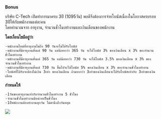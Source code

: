 <B>Bonus</B>

บริษัท C-Tech เปิดทำการมาครบ 3ปี (1095วัน) พอดีจึงต้องการจ่ายโบนัสเนื่องในโอกาสครบรอบ 3ปีให้กับพนักงานแต่ละคน<br> 
โดยคำนวณจาก อายุงาน, จำนวนชั่วโมงทำงานและเงินเดือนของพนักงาน

<B>โดยเงื่อนไขมีอยู่ว่า</B>
~~~
-พนักงานใหม่ที่อายุงานไม่ถึง 90 วันจะไม่ได้รับโบนัส 
-พนักงานที่มีอายุงานตั้งแต่ 90 วัน แต่น้อยกว่า 365 วัน จะได้โบนัส 3% ของเงินเดือน x 3% ของจำนวนชั่วโมงทำงาน
-พนักงานที่มีอายุงานตั้งแต่ 365 วัน แต่น้อยกว่า 730 วัน จะได้โบนัส 3.5% ของเงินเดือน x 3% ของจำนวนชั่วโมงทำงาน
-พนักงานที่มีอายุงานตั้งแต่ 730 วัน ขึ้นไปจะได้โบนัส 5% ของเงินเดือน x 3% ของจำนวนชั่วโมงทำงาน
-โบนัสที่ได้รับจะต้องไม่เกิน 3เท่า ของเงินเดือน ถ้ามากกว่า 3เท่าของเงินเดือนจะได้รับโบนัสเท่ากับ 3เท่าของเงินเดือน
~~~
<B>กำหนดให้</B>
~~~
-1วันของอายุงานเท่ากับจำนวนชั่วโมงทำงาน 5 ชั่วโมง
-จำนวนชั่วโมงทำงานมีหน่วยเป็นชั่วโมง
-1ปีพนักงานต้องทำงานทุกวัน ไม่คำนึงถึงวันหยุด

~~~
<img src="https://www.img.in.th/images/72c4afa272987eb793ac2cdac36cd054.png" border="0">
